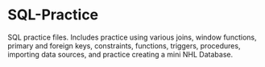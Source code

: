 # SQL-Practice
SQL practice files. Includes practice using various joins, window functions, primary and foreign keys, constraints, functions, triggers, procedures, importing data sources, and practice creating a mini NHL Database.
